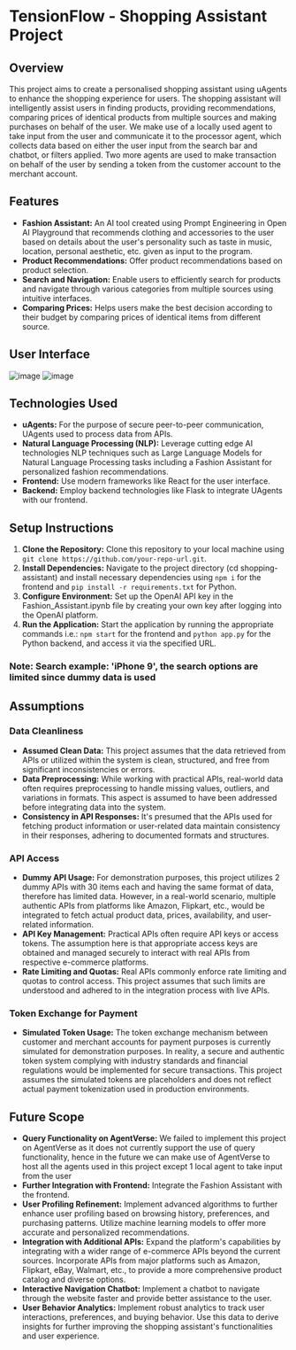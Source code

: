 # TensionFlow - Shopping Assistant Project

## Overview
This project aims to create a personalised shopping assistant using uAgents to enhance the shopping experience for users. The shopping assistant will intelligently assist users in finding products, providing recommendations, comparing prices of identical products from multiple sources and making purchases on behalf of the user.
We make use of a locally used agent to take input from the user and communicate it to the processor agent, which collects data based on either the user input from the search bar and chatbot, or filters applied. Two more agents are used to make transaction on behalf of the user by sending a token from the customer account to the merchant account.

## Features
- **Fashion Assistant:** An AI tool created using Prompt Engineering in Open AI Playground that recommends clothing and accessories to the user based on details about the user's personality such as taste in music, location, personal aesthetic, etc. given as input to the program.
- **Product Recommendations:** Offer product recommendations based on product selection.
- **Search and Navigation:** Enable users to efficiently search for products and navigate through various categories from multiple sources using intuitive interfaces.
- **Comparing Prices:** Helps users make the best decision according to their budget by comparing prices of identical items from different source.

## User Interface
![image](https://github.com/abhaymathur21/HackAI_Round_2/assets/113776577/fe98ad88-01d0-48e0-a6aa-ed95cd876e93)
![image](https://github.com/abhaymathur21/HackAI_Round_2/assets/113776577/652491bd-a7b8-4e46-8259-f64abeb64d59)


## Technologies Used
- **uAgents:** For the purpose of secure peer-to-peer communication, UAgents used to process data from APIs.
- **Natural Language Processing (NLP):** Leverage cutting edge AI technologies NLP techniques such as Large Language Models for Natural Language Processing tasks including a Fashion Assistant for personalized fashion recommendations.
- **Frontend:** Use modern frameworks like React for the user interface.
- **Backend:** Employ backend technologies like Flask to integrate UAgents with our frontend.

## Setup Instructions
1. **Clone the Repository:** Clone this repository to your local machine using `git clone https://github.com/your-repo-url.git`.
2. **Install Dependencies:** Navigate to the project directory (cd shopping-assistant) and install necessary dependencies using `npm i` for the frontend and `pip install -r requirements.txt` for Python.
3. **Configure Environment:** Set up the OpenAI API key in the Fashion_Assistant.ipynb file by creating your own key after logging into the OpenAI platform.
4. **Run the Application:** Start the application by running the appropriate commands i.e.: `npm start` for the frontend and `python app.py` for the Python backend, and access it via the specified URL.

### Note: Search example: 'iPhone 9', the search options are limited since dummy data is used

## Assumptions

### Data Cleanliness
- **Assumed Clean Data:** This project assumes that the data retrieved from APIs or utilized within the system is clean, structured, and free from significant inconsistencies or errors.
- **Data Preprocessing:** While working with practical APIs, real-world data often requires preprocessing to handle missing values, outliers, and variations in formats. This aspect is assumed to have been addressed before integrating data into the system.
- **Consistency in API Responses:** It's presumed that the APIs used for fetching product information or user-related data maintain consistency in their responses, adhering to documented formats and structures.

### API Access
- **Dummy API Usage:** For demonstration purposes, this project utilizes 2 dummy APIs with 30 items each and having the same format of data, therefore has limited data. However, in a real-world scenario, multiple authentic APIs from platforms like Amazon, Flipkart, etc., would be integrated to fetch actual product data, prices, availability, and user-related information.
- **API Key Management:** Practical APIs often require API keys or access tokens. The assumption here is that appropriate access keys are obtained and managed securely to interact with real APIs from respective e-commerce platforms.
- **Rate Limiting and Quotas:** Real APIs commonly enforce rate limiting and quotas to control access. This project assumes that such limits are understood and adhered to in the integration process with live APIs.

### Token Exchange for Payment
- **Simulated Token Usage:** The token exchange mechanism between customer and merchant accounts for payment purposes is currently simulated for demonstration purposes. In reality, a secure and authentic token system complying with industry standards and financial regulations would be implemented for secure transactions. This project assumes the simulated tokens are placeholders and does not reflect actual payment tokenization used in production environments.

## Future Scope
- **Query Functionality on AgentVerse:** We failed to implement this project on AgentVerse as it does not currently support the use of query functionality, hence in the future we can make use of AgentVerse to host all the agents used in this project except 1 local agent to take input from the user
- **Further Integration with Frontend:** Integrate the Fashion Assistant with the frontend.
- **User Profiling Refinement:** Implement advanced algorithms to further enhance user profiling based on browsing history, preferences, and purchasing patterns. Utilize machine learning models to offer more accurate and personalized recommendations.
- **Integration with Additional APIs:** Expand the platform's capabilities by integrating with a wider range of e-commerce APIs beyond the current sources. Incorporate APIs from major platforms such as Amazon, Flipkart, eBay, Walmart, etc., to provide a more comprehensive product catalog and diverse options.
- **Interactive Navigation Chatbot:** Implement a chatbot to navigate through the website faster and provide better assistance to the user.
- **User Behavior Analytics:** Implement robust analytics to track user interactions, preferences, and buying behavior. Use this data to derive insights for further improving the shopping assistant's functionalities and user experience.
